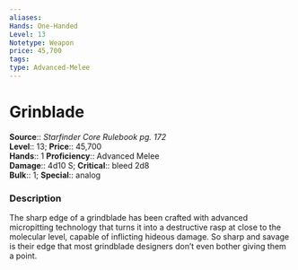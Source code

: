 ```yaml
---
aliases: 
Hands: One-Handed
Level: 13
Notetype: Weapon
price: 45,700
tags: 
type: Advanced-Melee
---
```


# Grinblade

**Source**:: _Starfinder Core Rulebook pg. 172_  
**Level**:: 13;
**Price**:: 45,700  
**Hands**:: 1
**Proficiency**:: Advanced Melee  
**Damage**:: 4d10 S;
**Critical**:: bleed 2d8  
**Bulk**:: 1;
**Special**:: analog

### Description

The sharp edge of a grindblade has been crafted with advanced micropitting technology that turns it into a destructive rasp at close to the molecular level, capable of inflicting hideous damage. So sharp and savage is their edge that most grindblade designers don’t even bother giving them a point.

